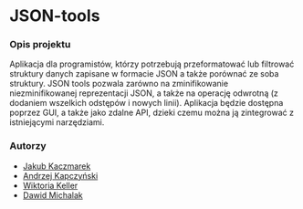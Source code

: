 # JSON-tools

### Opis projektu
Aplikacja dla programistów, którzy potrzebują przeformatować lub filtrować struktury danych zapisane w formacie JSON a także porównać ze soba struktury. JSON tools pozwala zarówno na zminifikowanie niezminifikowanej reprezentacji JSON, a także na operację odwrotną (z dodaniem wszelkich odstępów i nowych linii). Aplikacja będzie dostępna poprzez GUI, a także jako zdalne API, dzieki czemu można ją zintegrować z istniejącymi narzędziami.


### Autorzy
* [Jakub Kaczmarek](https://github.com/kaczmaro)
* [Andrzej Kapczyński](https://github.com/Endrju00)
* [Wiktoria Keller](https://github.com/wiktoriakeller)
* [Dawid Michalak](https://github.com/DawidMichalak)
